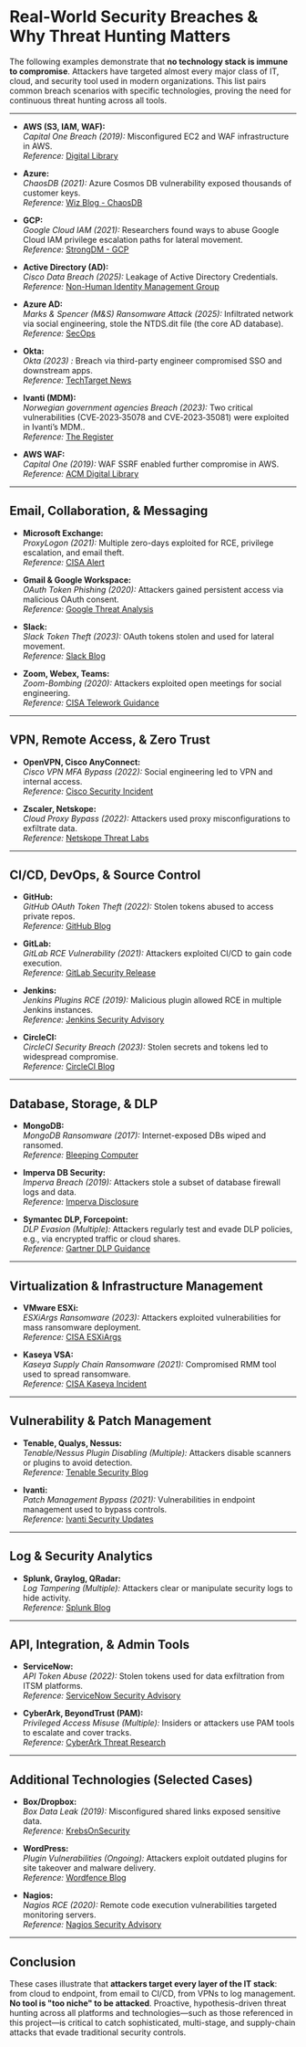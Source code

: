 # Real-World Security Breaches & Why Threat Hunting Matters

The following examples demonstrate that **no technology stack is immune to compromise**. Attackers have targeted almost every major class of IT, cloud, and security tool used in modern organizations. This list pairs common breach scenarios with specific technologies, proving the need for continuous threat hunting across all tools.

---

- **AWS (S3, IAM, WAF):**  
  *Capital One Breach (2019):* Misconfigured EC2 and WAF infrastructure in AWS.  
  *Reference:* [Digital Library](https://dl.acm.org/doi/10.1145/3546068)

- **Azure:**  
  *ChaosDB (2021):* Azure Cosmos DB vulnerability exposed thousands of customer keys.  
  *Reference:* [Wiz Blog - ChaosDB](https://www.wiz.io/blog/chaosdb-how-we-hacked-thousands-of-azure-customers-databases)

- **GCP:**  
  *Google Cloud IAM (2021):* Researchers found ways to abuse Google Cloud IAM privilege escalation paths for lateral movement.  
  *Reference:* [StrongDM - GCP](https://www.strongdm.com/what-is/google-data-breach)

- **Active Directory (AD):**  
  *Cisco Data Breach (2025):* Leakage of Active Directory Credentials.  
  *Reference:* [Non-Human Identity Management Group](https://nhimg.org/cisco-data-breach-leaks-active-directory-credentials)

- **Azure AD:**  
  *Marks & Spencer (M&S) Ransomware Attack (2025):* Infiltrated network via social engineering, stole the NTDS.dit file (the core AD database).  
  *Reference:* [SecOps](https://specopssoft.com/blog/marks-spencer-ransomware-active-directory/)

- **Okta:**  
  *Okta (2023) :* Breach via third-party engineer compromised SSO and downstream apps.  
  *Reference:* [TechTarget News](https://www.techtarget.com/searchsecurity/news/366551082/Okta-4-customers-compromised-in-social-engineering-attacks)

- **Ivanti (MDM):**  
  *Norwegian government agencies Breach (2023):* Two critical vulnerabilities (CVE‑2023‑35078 and CVE‑2023‑35081) were exploited in Ivanti’s MDM..  
  *Reference:* [The Register](https://www.theregister.com/2023/08/03/ivanti_cisa_norway_attack?)

- **AWS WAF:**  
  *Capital One (2019):* WAF SSRF enabled further compromise in AWS.  
  *Reference:* [ACM Digital Library](https://dl.acm.org/doi/10.1145/3546068)


---

## Email, Collaboration, & Messaging

- **Microsoft Exchange:**  
  *ProxyLogon (2021):* Multiple zero-days exploited for RCE, privilege escalation, and email theft.  
  *Reference:* [CISA Alert](https://www.cisa.gov/news-events/alerts/2021/03/03/microsoft-releases-out-band-updates-address-exchange-server-vulnerabilities)

- **Gmail & Google Workspace:**  
  *OAuth Token Phishing (2020):* Attackers gained persistent access via malicious OAuth consent.  
  *Reference:* [Google Threat Analysis](https://cloud.google.com/blog/products/identity-security/protecting-against-phishing-oauth)

- **Slack:**  
  *Slack Token Theft (2023):* OAuth tokens stolen and used for lateral movement.  
  *Reference:* [Slack Blog](https://slack.com/blog/news/slack-security-update-january-2023)

- **Zoom, Webex, Teams:**  
  *Zoom-Bombing (2020):* Attackers exploited open meetings for social engineering.  
  *Reference:* [CISA Telework Guidance](https://www.cisa.gov/news-events/news/telework-security-guidance)

---

## VPN, Remote Access, & Zero Trust

- **OpenVPN, Cisco AnyConnect:**  
  *Cisco VPN MFA Bypass (2022):* Social engineering led to VPN and internal access.  
  *Reference:* [Cisco Security Incident](https://blogs.cisco.com/security/cisco-security-incident-response-update)

- **Zscaler, Netskope:**  
  *Cloud Proxy Bypass (2022):* Attackers used proxy misconfigurations to exfiltrate data.  
  *Reference:* [Netskope Threat Labs](https://www.netskope.com/blog/threat-labs)

---

## CI/CD, DevOps, & Source Control

- **GitHub:**  
  *GitHub OAuth Token Theft (2022):* Stolen tokens abused to access private repos.  
  *Reference:* [GitHub Blog](https://github.blog/2022-04-15-security-alert-stolen-oauth-user-tokens/)

- **GitLab:**  
  *GitLab RCE Vulnerability (2021):* Attackers exploited CI/CD to gain code execution.  
  *Reference:* [GitLab Security Release](https://about.gitlab.com/releases/2021/04/14/security-release-gitlab-13-9-5-released/)

- **Jenkins:**  
  *Jenkins Plugins RCE (2019):* Malicious plugin allowed RCE in multiple Jenkins instances.  
  *Reference:* [Jenkins Security Advisory](https://www.jenkins.io/security/advisory/2019-12-17/)

- **CircleCI:**  
  *CircleCI Security Breach (2023):* Stolen secrets and tokens led to widespread compromise.  
  *Reference:* [CircleCI Blog](https://circleci.com/blog/january-4-2023-security-alert/)

---

## Database, Storage, & DLP

- **MongoDB:**  
  *MongoDB Ransomware (2017):* Internet-exposed DBs wiped and ransomed.  
  *Reference:* [Bleeping Computer](https://www.bleepingcomputer.com/news/security/mongodb-ransom-attacks-hit-thousands-of-databases/)

- **Imperva DB Security:**  
  *Imperva Breach (2019):* Attackers stole a subset of database firewall logs and data.  
  *Reference:* [Imperva Disclosure](https://www.imperva.com/blog/notice-of-data-security-incident/)

- **Symantec DLP, Forcepoint:**  
  *DLP Evasion (Multiple):* Attackers regularly test and evade DLP policies, e.g., via encrypted traffic or cloud shares.  
  *Reference:* [Gartner DLP Guidance](https://www.gartner.com/en/documents/4003625)

---

## Virtualization & Infrastructure Management

- **VMware ESXi:**  
  *ESXiArgs Ransomware (2023):* Attackers exploited vulnerabilities for mass ransomware deployment.  
  *Reference:* [CISA ESXiArgs](https://www.cisa.gov/news-events/alerts/2023/02/08/ransomware-attacks-targeting-vmware-esxi-servers)

- **Kaseya VSA:**  
  *Kaseya Supply Chain Ransomware (2021):* Compromised RMM tool used to spread ransomware.  
  *Reference:* [CISA Kaseya Incident](https://www.cisa.gov/news-events/alerts/2021/07/04/guidance-kaseya-vsa-supply-chain-ransomware-attack)

---

## Vulnerability & Patch Management

- **Tenable, Qualys, Nessus:**  
  *Tenable/Nessus Plugin Disabling (Multiple):* Attackers disable scanners or plugins to avoid detection.  
  *Reference:* [Tenable Security Blog](https://www.tenable.com/blog/tag/vulnerabilities)

- **Ivanti:**  
  *Patch Management Bypass (2021):* Vulnerabilities in endpoint management used to bypass controls.  
  *Reference:* [Ivanti Security Updates](https://forums.ivanti.com/s/article/Security-Advisory)

---

## Log & Security Analytics

- **Splunk, Graylog, QRadar:**  
  *Log Tampering (Multiple):* Attackers clear or manipulate security logs to hide activity.  
  *Reference:* [Splunk Blog](https://www.splunk.com/en_us/blog/security/siem-anti-forensics.html)

---

## API, Integration, & Admin Tools

- **ServiceNow:**  
  *API Token Abuse (2022):* Stolen tokens used for data exfiltration from ITSM platforms.  
  *Reference:* [ServiceNow Security Advisory](https://support.servicenow.com/kb?id=kb_article_view&sysparm_article=KB0720123)

- **CyberArk, BeyondTrust (PAM):**  
  *Privileged Access Misuse (Multiple):* Insiders or attackers use PAM tools to escalate and cover tracks.  
  *Reference:* [CyberArk Threat Research](https://www.cyberark.com/resources/threat-research-blog)

---

## Additional Technologies (Selected Cases)

- **Box/Dropbox:**  
  *Box Data Leak (2019):* Misconfigured shared links exposed sensitive data.  
  *Reference:* [KrebsOnSecurity](https://krebsonsecurity.com/2019/05/box-leaks-terabytes-of-data-via-misconfigured-links/)

- **WordPress:**  
  *Plugin Vulnerabilities (Ongoing):* Attackers exploit outdated plugins for site takeover and malware delivery.  
  *Reference:* [Wordfence Blog](https://www.wordfence.com/blog/)

- **Nagios:**  
  *Nagios RCE (2020):* Remote code execution vulnerabilities targeted monitoring servers.  
  *Reference:* [Nagios Security Advisory](https://www.nagios.com/security/)

---

## Conclusion

These cases illustrate that **attackers target every layer of the IT stack**: from cloud to endpoint, from email to CI/CD, from VPNs to log management. **No tool is "too niche" to be attacked**. Proactive, hypothesis-driven threat hunting across all platforms and technologies—such as those referenced in this project—is critical to catch sophisticated, multi-stage, and supply-chain attacks that evade traditional security controls.

